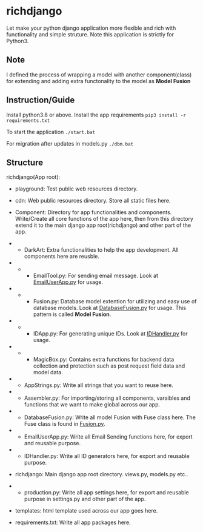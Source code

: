 # richdjango

Let make your python django application more flexible and rich with functionality and simple struture.
Note this application is strictly for Python3.

## Note

I defined the process of wrapping a model with another component(class) for extending and adding extra functonality to the model as **Model Fusion**

## Instruction/Guide

Install python3.8 or above.
Install the app requirements
```pip3 install -r requirements.txt```

To start the application
```./start.bat```

For migration after updates in models.py
```./dbm.bat```

## Structure

richdjango(App root):

- playground: Test public web resources directory.
- cdn: Web public resources directory. Store all static files here.
- Component: Directory for app functionalities and components.
    Write/Create all core functions of the app here, then from this directory extend it to
    the main django app root(richdjango) and other part of the app.
- - DarkArt: Extra functionalities to help the app development. All components here are reusble.
- - - EmailTool.py: For sending email message. Look at [EmailUserApp.py](https://github.com/georgeebili/richdjango/blob/main/Component/EmailUserApp.py) for usage.
- - - Fusion.py: Database model extention for utilizing and easy use of database models. Look at [DatabaseFusion.py](https://github.com/georgeebili/richdjango/blob/main/Component/DatabaseFusion.py) for usage. This pattern is called **Model Fusion**.
- - - IDApp.py: For generating unique IDs. Look at [IDHandler.py](https://github.com/georgeebili/richdjango/blob/main/Component/IDHandler.py) for usage.
- - - MagicBox.py: Contains extra functions for backend data collection and protection such as post request field data and model data.
- - AppStrings.py: Write all strings that you want to reuse here.
- - Assembler.py: For importing/storing all components, varaibles and functions that we
    want to make global across our app.
- - DatabaseFusion.py: Write all model Fusion with Fuse class here. The Fuse class is found in [Fusion.py](https://github.com/georgeebili/richdjango/blob/main/Component/DarkArt/Fusion.py).
- - EmailUserApp.py: Write all Email Sending functions here, for export and reusable purpose.
- - IDHandler.py: Write all ID generators here, for export and reusable purpose.

- richdjango: Main django app root directory. views.py, models.py etc..
- - production.py: Write all app settings here, for export and reusable purpose in settings.py and other part of the app.
- templates: html template used across our app goes here.
- requirements.txt: Write all app packages here.

